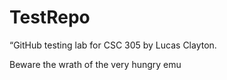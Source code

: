 # TestRepo
“GitHub testing lab for CSC 305 by Lucas Clayton.

Beware the wrath of the very hungry emu
